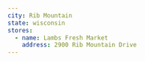 ```yaml
---
city: Rib Mountain
state: wisconsin
stores:
  - name: Lambs Fresh Market
    address: 2900 Rib Mountain Drive
---
```

